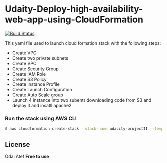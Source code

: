# Udaity-Deploy-high-availability-web-app-using-CloudFormation
[![Build Status](https://travis-ci.org/joemccann/dillinger.svg?branch=master)](https://travis-ci.org/joemccann/dillinger)

This yaml file used to launch cloud formation stack with the following steps:
  - Create VPC
  - Create two private subnets
  - Create VPC
  - Create Security Group
  - Create IAM Role
  - Create S3 Policy
  - Create Instance Profile 
  - Create Launch Configuration
  - Create Auto Scale group
  - Launch 4 instance into two subents downloading code from S3 and deploy it and insatll apache2


### Run the stack using AWS CLI

```sh
$ aws cloudformation create-stack --stack-name udacity-projectII --template-body file://launch.yml --capabilities CAPABILITY_NAMED_IAM

```

License
----
Odai Atef
**Free to use**
